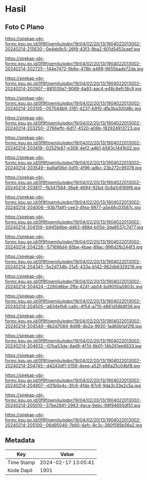 # Hasil

## Foto C Plano

https://sirekap-obj-formc.kpu.go.id/0f9f/pemilu/pdpr/19/04/02/20/13/1904022013002-20240214-215630--0e4eb9c5-26f9-43f3-9ba2-601d5453ceef.jpg

https://sirekap-obj-formc.kpu.go.id/0f9f/pemilu/pdpr/19/04/02/20/13/1904022013002-20240214-202725--144e7472-9b6e-478b-a489-9655bade72da.jpg

https://sirekap-obj-formc.kpu.go.id/0f9f/pemilu/pdpr/19/04/02/20/13/1904022013002-20240214-202907--881039a7-9069-4a93-aac4-e48c8efc18c9.jpg

https://sirekap-obj-formc.kpu.go.id/0f9f/pemilu/pdpr/19/04/02/20/13/1904022013002-20240214-203105--057044b9-3161-4237-b910-dfa3ba300d8c.jpg

https://sirekap-obj-formc.kpu.go.id/0f9f/pemilu/pdpr/19/04/02/20/13/1904022013002-20240214-203250--2766effc-6d17-4520-a06b-192924913723.jpg

https://sirekap-obj-formc.kpu.go.id/0f9f/pemilu/pdpr/19/04/02/20/13/1904022013002-20240214-203419--0252fe87-e308-4ef2-a4b1-b563c1441b02.jpg

https://sirekap-obj-formc.kpu.go.id/0f9f/pemilu/pdpr/19/04/02/20/13/1904022013002-20240214-203549--ba9af06d-0d15-4f96-adbc-23b272c95078.jpg

https://sirekap-obj-formc.kpu.go.id/0f9f/pemilu/pdpr/19/04/02/20/13/1904022013002-20240214-203817--fb347584-36a8-4694-92bd-0c8a1c6169f6.jpg

https://sirekap-obj-formc.kpu.go.id/0f9f/pemilu/pdpr/19/04/02/20/13/1904022013002-20240214-204006--93b7fa91-cee3-4fea-9977-a5e48c03587c.jpg

https://sirekap-obj-formc.kpu.go.id/0f9f/pemilu/pdpr/19/04/02/20/13/1904022013002-20240214-204109--b945b6be-dd63-488d-b05d-3da8537c7d77.jpg

https://sirekap-obj-formc.kpu.go.id/0f9f/pemilu/pdpr/19/04/02/20/13/1904022013002-20240214-204226--571696d4-65be-4bae-89ac-996d2fb244f3.jpg

https://sirekap-obj-formc.kpu.go.id/0f9f/pemilu/pdpr/19/04/02/20/13/1904022013002-20240214-204341--5e2d734b-31a5-433a-b142-962db6329216.jpg

https://sirekap-obj-formc.kpu.go.id/0f9f/pemilu/pdpr/19/04/02/20/13/1904022013002-20240214-204424--2260d6be-2ffa-4241-ab04-bd9050a5803c.jpg

https://sirekap-obj-formc.kpu.go.id/0f9f/pemilu/pdpr/19/04/02/20/13/1904022013002-20240214-204505--a834efb8-ca9c-4f54-a710-e861d58b8f36.jpg

https://sirekap-obj-formc.kpu.go.id/0f9f/pemilu/pdpr/19/04/02/20/13/1904022013002-20240214-204549--8b2d7084-8d98-4b2a-9930-1ad60b1af2f6.jpg

https://sirekap-obj-formc.kpu.go.id/0f9f/pemilu/pdpr/19/04/02/20/13/1904022013002-20240214-204632--07ba53de-4ad9-4f7d-9b01-14b261ee6633.jpg

https://sirekap-obj-formc.kpu.go.id/0f9f/pemilu/pdpr/19/04/02/20/13/1904022013002-20240214-204745--d4243df1-0156-4eee-a52f-e86a25c04bf8.jpg

https://sirekap-obj-formc.kpu.go.id/0f9f/pemilu/pdpr/19/04/02/20/13/1904022013002-20240214-204907--d31b0e4c-3fc6-4fda-87c6-9da3c33e2c5a.jpg

https://sirekap-obj-formc.kpu.go.id/0f9f/pemilu/pdpr/19/04/02/20/13/1904022013002-20240214-205010--37be2841-2983-4eca-9ebc-99f94655df51.jpg

https://sirekap-obj-formc.kpu.go.id/0f9f/pemilu/pdpr/19/04/02/20/13/1904022013002-20240214-205100--06d95040-7b60-4afc-8c3c-380f585b56a2.jpg


## Metadata

| Key        | Value               |
| ---------- | ------------------- |
| Time Stamp | 2024-02-17 13:05:41 |
| Kode Dapil | 1901                |



